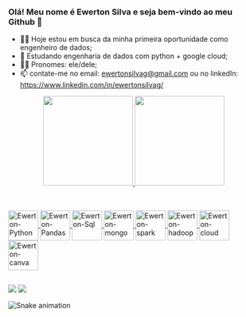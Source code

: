 ### Olá! Meu nome é Ewerton Silva e seja bem-vindo ao meu Github 👋

- 👨‍💻 Hoje estou em busca da minha primeira oportunidade como engenheiro de dados;
- 📖 Estudando engenharia de dados com python + google cloud;
- 🧑🏽 Pronomes: ele/dele;
- 📫 contate-me no email: ewertonsilvag@gmail.com ou no linkedIn: https://www.linkedin.com/in/ewertonsilvag/

<div align="center">
  <a href="https://github.com/ewertonsilvag">
  <img height="180em" src="https://github-readme-stats.vercel.app/api?username=ewertonsilvag&show_icons=true&theme=radical&include_all_commits=true&count_private=true"/>
  <img height="180em" src="https://github-readme-stats.vercel.app/api/top-langs/?username=ewertonsilvag&layout=compact&langs_count=7&theme=radical"/>
</div>
  
##  
<div style="display: inline_block"><br>
 <img align="center" alt="Ewerton-Python" height="60" width="60" src="https://cdn.jsdelivr.net/gh/devicons/devicon/icons/python/python-original-wordmark.svg" />
 <img align="center" alt="Ewerton-Pandas" height="60 width="60" src="https://cdn.jsdelivr.net/gh/devicons/devicon/icons/pandas/pandas-original-wordmark.svg" />
 <img align="center" alt="Ewerton-Sql" height="60" width="60" src="https://cdn.jsdelivr.net/gh/devicons/devicon/icons/mysql/mysql-original-wordmark.svg" />
 <img align="center" alt="Ewerton-mongo" height="60" width="60" src="https://cdn.jsdelivr.net/gh/devicons/devicon/icons/mongodb/mongodb-original-wordmark.svg" />
 <img align="center" alt="Ewerton-spark" height="60" width="60" src="https://symbols.getvecta.com/stencil_74/35_apache-spark.91b7a417a5.svg" />
 <img align="center" alt="Ewerton-hadoop" height="60" width="60" src="https://symbols.getvecta.com/stencil_28/39_hdinsight.aab04dbe9b.svg" />
 <img align="center" alt="Ewerton-cloud" height="60" width="60" src="https://cdn.jsdelivr.net/gh/devicons/devicon/icons/googlecloud/googlecloud-original-wordmark.svg" />
 <img align="center" alt="Ewerton-canva" height="60" width="60" src="https://cdn.jsdelivr.net/gh/devicons/devicon/icons/canva/canva-original.svg" />  
</div>
  

##  
<div> 
  <a href = "mailto:ewertonsilvag@gmail.com"><img src="https://img.shields.io/badge/Gmail-D14836?style=for-the-badge&logo=gmail&logoColor=white" target="_blank"></a>
  <a href="https://www.linkedin.com/in/ewertonsilvag" target="_blank"><img src="https://img.shields.io/badge/-LinkedIn-%230077B5?style=for-the-badge&logo=linkedin&logoColor=white" target="_blank"></a> 
  
  ![Snake animation](https://github.com/ewertonsilvag/ewertonsilvag/blob/output/github-contribution-grid-snake.svg)

</div>
